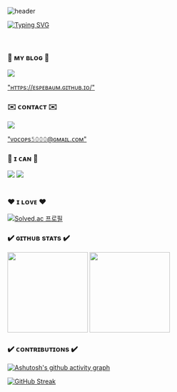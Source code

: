 ![header](https://capsule-render.vercel.app/api?type=waving&color=gradient&height=250&section=header&text=GYOPARK&fontSize=80)

[![Typing SVG](https://readme-typing-svg.demolab.com?font=Fira+Code&pause=1000&color=000000&background=FFFFFF00&center=true&vCenter=true&random=false&width=850&height=25&lines=as+known+as+Espebaum)](https://git.io/typing-svg)

<br/>


### 🔎 ᴍʏ ʙʟᴏɢ 🔎 
<a href="https://espebaum.github.io/">
    <img src="https://img.shields.io/badge/Github%20Page-black?style=for-the-badge&logo=github">
    <p>  
      "ʜᴛᴛᴘs://ᴇsᴘᴇʙᴀᴜᴍ.ɢɪᴛʜᴜʙ.ɪᴏ/"
    </p>
</a>

### ✉️ ᴄᴏɴᴛᴀᴄᴛ ✉️
<div>
<a href="mailto:vocops5000@gmail.com">
  <img src="https://img.shields.io/badge/Gmail-D14836?style=for-the-badge&logo=gmail&logoColor=white&link=mailto:vocops5000@gmail.com"/>
  <p>
    "ᴠᴏᴄᴏᴘs𝟻𝟶𝟶𝟶@ɢᴍᴀɪʟ.ᴄᴏᴍ"
  </p>
</a>
</div>


### 💚 ɪ ᴄᴀɴ 💚
<div>
<img src="https://img.shields.io/badge/C%2B%2B-blue?style=for-the-badge&logo=cplusplus"/>
<img src="https://img.shields.io/badge/Javascript-FFFF00?style=for-the-badge&logo=javascript&logoColor=black" />
</div>

<br/>

### ❤ ɪ ʟᴏᴠᴇ ❤
[![Solved.ac 프로필](http://mazassumnida.wtf/api/v2/generate_badge?boj=espebaum)](https://solved.ac/espebaum)

### ✔️ ɢɪᴛʜᴜʙ sᴛᴀᴛs ✔️
<p>
  <img height="180em" src="https://github-readme-stats.vercel.app/api?username=Espebaum&show_icons=true&include_all_commits=true&bg_color=30,e96443,904e95&title_color=fff&text_color=fff">
  <img height="180em" src="https://github-readme-stats.vercel.app/api/top-langs/?username=Espebaum&layout=compact&bg_color=30,e96443,904e95&title_color=fff&text_color=fff">
</p>

### ✔️ ᴄᴏɴᴛʀɪʙᴜᴛɪᴏɴs ✔️
[![Ashutosh's github activity graph](https://github-readme-activity-graph.vercel.app/graph?username=Espebaum&theme=react&custom_title=힘내서%20커밋)](https://github.com/ashutosh00710/github-readme-activity-graph)

[![GitHub Streak](https://streak-stats.demolab.com/?user=Espebaum&theme=nord&card_width=500&date_format=%5BY%20%5DM%20j)](https://git.io/streak-stats)

